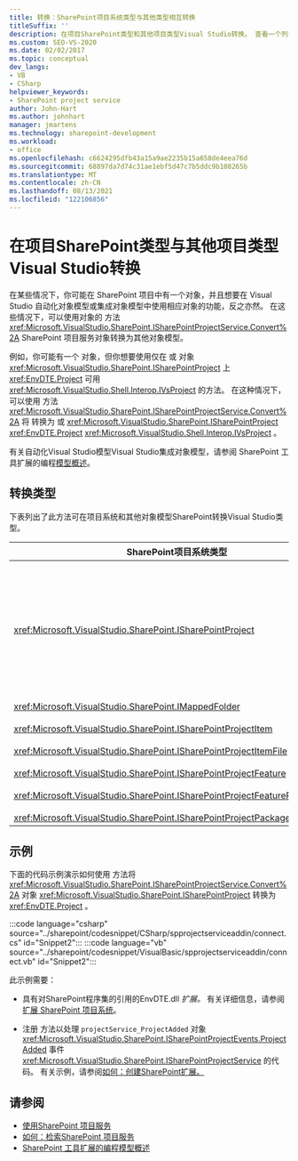 ```yaml
---
title: 转换：SharePoint项目系统类型与其他类型相互转换
titleSuffix: ''
description: 在项目SharePoint类型和其他项目类型Visual Studio转换。 查看一个列表，该列表详细说明了可转换的类型。
ms.custom: SEO-VS-2020
ms.date: 02/02/2017
ms.topic: conceptual
dev_langs:
- VB
- CSharp
helpviewer_keywords:
- SharePoint project service
author: John-Hart
ms.author: johnhart
manager: jmartens
ms.technology: sharepoint-development
ms.workload:
- office
ms.openlocfilehash: c6624295dfb43a15a9ae2235b15a658de4eea76d
ms.sourcegitcommit: 68897da7d74c31ae1ebf5d47c7b5ddc9b108265b
ms.translationtype: MT
ms.contentlocale: zh-CN
ms.lasthandoff: 08/13/2021
ms.locfileid: "122106856"
---
```

# <a name="convert-between-sharepoint-project-system-types-and-other-visual-studio-project-types"></a>在项目SharePoint类型与其他项目类型Visual Studio转换
  在某些情况下，你可能在 SharePoint 项目中有一个对象，并且想要在 Visual Studio 自动化对象模型或集成对象模型中使用相应对象的功能，反之亦然。 在这些情况下，可以使用对象的 方法 <xref:Microsoft.VisualStudio.SharePoint.ISharePointProjectService.Convert%2A> SharePoint 项目服务对象转换为其他对象模型。

 例如，你可能有一个 对象，但你想要使用仅在 或 对象 <xref:Microsoft.VisualStudio.SharePoint.ISharePointProject> 上 <xref:EnvDTE.Project> 可用 <xref:Microsoft.VisualStudio.Shell.Interop.IVsProject> 的方法。 在这种情况下，可以使用 方法 <xref:Microsoft.VisualStudio.SharePoint.ISharePointProjectService.Convert%2A> 将 转换为 或 <xref:Microsoft.VisualStudio.SharePoint.ISharePointProject> <xref:EnvDTE.Project> <xref:Microsoft.VisualStudio.Shell.Interop.IVsProject> 。

 有关自动化Visual Studio模型Visual Studio集成对象模型，请参阅 SharePoint 工具扩展的编程[模型概述](../sharepoint/overview-of-the-programming-model-of-sharepoint-tools-extensions.md)。

## <a name="types-of-conversions"></a>转换类型
 下表列出了此方法可在项目系统和其他对象模型SharePoint转换Visual Studio类型。

|SharePoint项目系统类型|自动化和集成对象模型中的相应类型|
|------------------------------------|-------------------------------------------------------------------------|
|<xref:Microsoft.VisualStudio.SharePoint.ISharePointProject>|<xref:EnvDTE.Project><br /><br /> 或<br /><br /> 项目中的任何接口Visual Studio由项目的基础 COM 对象实现的集成对象模型。 这些接口包括 <xref:Microsoft.VisualStudio.Shell.Interop.IVsHierarchy> <xref:Microsoft.VisualStudio.Shell.Interop.IVsProject> 、 (或派生接口) 和 <xref:Microsoft.VisualStudio.Shell.Interop.IVsBuildPropertyStorage> 。 有关由项目实现的主要接口的列表，请参阅 Project [Core 组件](../extensibility/internals/project-model-core-components.md)。|
|<xref:Microsoft.VisualStudio.SharePoint.IMappedFolder><br /><br /> <xref:Microsoft.VisualStudio.SharePoint.ISharePointProjectItem><br /><br /> <xref:Microsoft.VisualStudio.SharePoint.ISharePointProjectItemFile><br /><br /> <xref:Microsoft.VisualStudio.SharePoint.ISharePointProjectFeature><br /><br /> <xref:Microsoft.VisualStudio.SharePoint.ISharePointProjectFeatureResourceFile><br /><br /> <xref:Microsoft.VisualStudio.SharePoint.ISharePointProjectPackage>|<xref:EnvDTE.ProjectItem><br /><br /> 或<br /><br /> 值 <xref:System.UInt32> (一个 VSITEMID) ，用于标识包含它的 <xref:Microsoft.VisualStudio.Shell.Interop.IVsHierarchy> 中的项目成员。 此值可以传递给某些 *方法的 itemid* <xref:Microsoft.VisualStudio.Shell.Interop.IVsHierarchy> 参数。|

## <a name="example"></a>示例
 下面的代码示例演示如何使用 方法将 <xref:Microsoft.VisualStudio.SharePoint.ISharePointProjectService.Convert%2A> 对象 <xref:Microsoft.VisualStudio.SharePoint.ISharePointProject> 转换为 <xref:EnvDTE.Project> 。

:::code language="csharp" source="../sharepoint/codesnippet/CSharp/spprojectserviceaddin/connect.cs" id="Snippet2":::
:::code language="vb" source="../sharepoint/codesnippet/VisualBasic/spprojectserviceaddin/connect.vb" id="Snippet2":::

 此示例需要：

- 具有对SharePoint程序集的引用的EnvDTE.dll *扩展。* 有关详细信息，请参阅[扩展 SharePoint 项目系统](../sharepoint/extending-the-sharepoint-project-system.md)。

- 注册 方法以处理 `projectService_ProjectAdded` 对象 <xref:Microsoft.VisualStudio.SharePoint.ISharePointProjectEvents.ProjectAdded> 事件 <xref:Microsoft.VisualStudio.SharePoint.ISharePointProjectService> 的代码。 有关示例，请参阅[如何：创建SharePoint扩展。](../sharepoint/how-to-create-a-sharepoint-project-extension.md)

## <a name="see-also"></a>请参阅

- [使用SharePoint 项目服务](../sharepoint/using-the-sharepoint-project-service.md)
- [如何：检索SharePoint 项目服务](../sharepoint/how-to-retrieve-the-sharepoint-project-service.md)
- [SharePoint 工具扩展的编程模型概述](../sharepoint/overview-of-the-programming-model-of-sharepoint-tools-extensions.md)

